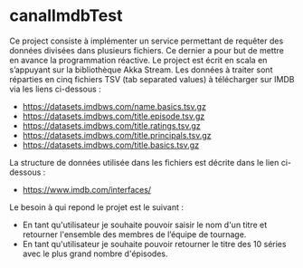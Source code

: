 # canalImdbTest
Ce project consiste à implémenter un service permettant de requêter des données divisées dans plusieurs fichiers. 
Ce dernier a pour but de mettre en avance la programmation réactive.
Le project est écrit en scala en s’appuyant sur la bibliothèque Akka Stream.
Les données à traiter sont réparties en cinq fichiers TSV (tab separated values) à télécharger sur IMDB via les liens ci-dessous :
 
 
  - https://datasets.imdbws.com/name.basics.tsv.gz
  - https://datasets.imdbws.com/title.episode.tsv.gz
  - https://datasets.imdbws.com/title.ratings.tsv.gz
  - https://datasets.imdbws.com/title.principals.tsv.gz
  - https://datasets.imdbws.com/title.basics.tsv.gz

La structure de données utilisée dans les fichiers est décrite dans le lien ci-dessous :
  - https://www.imdb.com/interfaces/
 
Le besoin à qui repond le projet est le suivant :
  - En tant qu'utilisateur je souhaite pouvoir saisir le nom d'un titre et retourner l'ensemble des membres de l’équipe de tournage.
  - En tant qu'utilisateur je souhaite pouvoir retourner le titre des 10 séries avec le plus grand nombre d'épisodes.
                              
